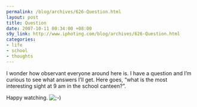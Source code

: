 ```yaml
--- 
permalink: /blog/archives/626-Question.html
layout: post
title: Question
date: 2007-10-11 00:34:00 +08:00
s9y_link: http://www.iphoting.com/blog/archives/626-Question.html
categories: 
- life
- school
- thoughts
---
```

<p class="whiteline"><p>I wonder how observant everyone around here is. I have a question and I&#8217;m curious to see what answers I&#8217;ll get. Here goes, &#8220;what is the most interesting sight at 9 am in the school canteen?&#8221;.</p>
</p><p class="break"><p>Happy watching. <img src="http://static-s3.iphoting.com/blog/templates/default/img/emoticons/wink.png" alt=";-)" style="display: inline; vertical-align: bottom;" class="emoticon" /></p></p>

